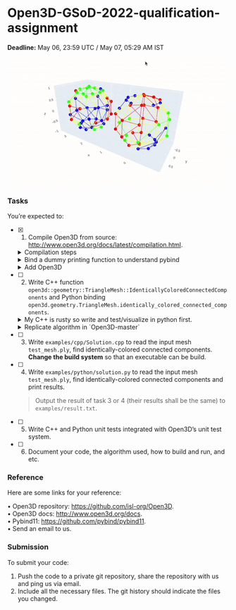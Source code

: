 # Open3D-GSoD-2022-qualification-assignment

**Deadline:** May 06, 23:59 UTC / May 07, 05:29 AM IST

![](./assets/test_mesh.gif)

### Tasks

You’re expected to:

- [x] 1. Compile Open3D from source: http://www.open3d.org/docs/latest/compilation.html.

  <details closed>
  <summary>Compilation steps</summary>
    <br>

    <h3>1. System specs</h3>

    <b>Note:</b> This is a CPU only machine from github codespaces.

    <pre>
    OS: Ubuntu 20.04.4 LTS (Focal Fossa)                # `cat /etc/os-release`
    gcc: gcc (Ubuntu 9.4.0-1ubuntu1~20.04.1) 9.4.0      # `gcc --version`
    clang: clang version 10.0.0-4ubuntu1                # `clang --version`
    cmake: cmake version 3.23.1                         # `cmake --verson` after following steps from `https://apt.kitware.com/` 
    CUDA: n/a
    ccache: ccache version 3.7.7                        # `ccache --version` after `sudo apt install ccache` (CPU Only)
    Python: 3.8.12                                      # `python --version`
    </pre>


    <h3>2. Setup</h3>
    
    A. Clone `git clone https://github.com/isl-org/Open3D`</br>
    B. Install dependencies `cd Open3D && util/install_deps_ubuntu.sh`</br>
    C. Config `mkdir build && cd build && sudo cmake ..`</br>
    D. Build `make -j$(nproc)` <b>(takes veryyy long time)</b></br>
    E. Install Open3d C++ lib `sudo make install`</br>
    F. Install Open3d Python lib `make install-pip-package`</br>
    E. Verify `python -c "import open3d; print(dir(open3d));"`</br>

    </br>
    </br>

  </details>

  <details closed>
  <summary>Bind a dummy printing function to understand pybind</summary>
    <br>    

    <i>You may follow similar steps to add your own custom method</i>

    - Add `DummyMethod` *signature* in `./Open3D/cpp/open3d/geometry/TriangleMesh.h` file<br>
      ```c++
      // just like signature of `IsEdgeManifold` 
      // ---------------------------------------
      ...
      /// Function for testing how to use pybind
      bool DummyMethod(bool arg1 = true) const;
      ...
      ```
    - Add `DummyMethod` *definition* in `./Open3D/cpp/open3d/geometry/TriangleMesh.cpp`<br>
      ```c++
      // outside the TriangleMesh class just like `IsEdgeManifold`'s definition
      // ----------------------------------------------------------------------
      bool TriangleMesh::DummyMethod(
              bool arg1 /* = true */) const {
          // dummy function
          return true;
      }
      ```
    - Add `dummy_method` *binding* in `./Open3D/cpp/pybind/geometry/trianglemesh.cpp`<br> 
      ```c++
      // just like binding `is_edge_manifold`
      // -----------------------------------
      ...
      .def("dummy_method", &TriangleMesh::DummyMethod,
           "Dummy method to test pybinding.")
      ...

      ```
    - Run `cd build && sudo cmake .. && make -j$(nproc) && sudo make install && make install-pip-package` (there should be no c++ errors)<br>
    - Test in python interpreter<br>
      ```
      >>> import open3d as o3d
      >>> o3d.geometry.TriangleMesh().dummy_method(-1)
      True
      ```

  </details>

  <details closed>

  <summary>Add Open3D</summary>
    <br>    

    **Note:** We are simply uploading the Open3D project folder and removing all tracking information by deleting the `.git` folder. A better way to add it is using submodules. But **not using submodules here because it is definitely an overkill!**

    > ### Add as submodule
    > 
    > Add Open3D project as a trackable project inside current project using
    > ```shell
    > git submodule add https://github.com/isl-org/Open3D
    > ```
    > 
    > ALternatively, you may also add Open3d in the main dir by simply cloning it but changes will not be tracked if done so.

  </details>



- [ ] 2. Write C++ function `open3d::geometry::TriangleMesh::IdenticallyColoredConnectedComponents` and Python binding `open3d.geometry.TriangleMesh.identically_colored_connected_components`.
  <details closed>
  <summary>My C++ is rusty so write and test/visualize in python first.</summary>
    <br>  
    There are two methods using which we can solve the problem:<br>
    1. Transform the graph into a new graph where only **edges with same colored vertices are connected** and then apply DFS<br/>
    2. Using laplacian matrix, eigen values and vectors<br/>
    3. (optimzed) Apply DFS without graph transformation.

    Both of them are implemented in [core_logic.py](./core_logic.py) file along with visualisations using graph objects.<br>
    Solution `3.` is same as `1` but we make a minor change in DFS to make original graph appear as if it is the skipped new graph<br>

    ```python
    def dfs_custom(visited, graph, node, accumulator, vertex_colors):
        if node not in visited:
            accumulator.append(node)
            visited.add(node)
            for neighbour in graph[node]:
                if vertex_colors[node]!=vertex_colors[neighbour]:
                    continue
                dfs_custom(visited, graph, neighbour, accumulator, vertex_colors)
                
    def identically_colored_connected_compontents_dfs_optimized(adjacency_list, vertex_colors, debug=False):
        # convert to unique string ids
        for i in range(len(vertex_colors)):
            vertex_colors[i] = f'rgba({int(vertex_colors[i][0]*255)}, {int(vertex_colors[i][1]*255)}, {int(vertex_colors[i][2]*255)}, 255)'
        # note: no new graph
        # find connected components using bfs
        connected_components = []
        visited = set()
        for v in range(len(adjacency_list)):
            if v in visited:
                continue
            accumulator = []
            dfs_custom(visited, adjacency_list, v, accumulator, vertex_colors)
            connected_components.append(accumulator)
        return connected_components
    ```
    
    > - We won't follow laplacian method becuase it tricky due to precision issues. Moreover it has O(n^3) time complexity.
    > - Results of DFS algotithm are correct for both the meshes - `test_mesh.ply` and graph given in `assignment.pdf` 
  </details>
  <details closed>
  <summary>Replicate algorithm in `Open3D-master`</summary>
    <br>  
    
    First, check how to access `vertices`, `vertex_colors` and `adjacency_list` within `./Open3D/cpp/open3d/geometry/TriangleMesh.cpp` and re-write python logic in C++.
    
    1. Add `IdenticallyColoredConnectedComponents` method signature in `./Open3D/cpp/open3d/geometry/TriangleMesh.h` <br>
    2. Add `IdenticallyColoredConnectedComponents` method definition in `./Open3D/cpp/open3d/geometry/TriangleMesh.cpp` <br>
    3. Add `identically_colored_connected_components` python binding in `./Open3D/cpp/pybind/geometry/trianglemesh.cpp` <br>
    4. Run `cd build && sudo cmake .. && make -j$(nproc) && sudo make install && make install-pip-package` <br>
    5. Test new method in C++ and Python 
    
    > ### Common issues
    > while running cpp file using `gcc examples/cpp/IdenticallyColoredConnectedComponents.cpp -lstdc++` error is raised -
    > ```
    > /usr/local/include/open3d/camera/PinholeCameraIntrinsic.h:29:10: fatal error: Eigen/Core: No such file or directory
    > ```
    > Solution is to run in shell:
    > ```
    > sudo apt-get install libeigen3-dev
    > sudo ln -s /usr/include/eigen3/Eigen /usr/include/Eigen
    > ```
    > 
    > similarly the ```sudo apt install libfmt-dev libglfw3-dev ```


  </details>
- [ ] 3. Write `examples/cpp/Solution.cpp` to read the input mesh `test_mesh.ply`, find identically-colored connected components. **Change the build system** so that an executable can be build.
- [ ] 4. Write `examples/python/solution.py` to read the input mesh `test_mesh.ply`, find identically-colored connected components and print results.
  > Output the result of task 3 or 4 (their results shall be the same) to `examples/result.txt`.
- [ ] 5. Write C++ and Python unit tests integrated with Open3D’s unit test system.
- [ ] 6. Document your code, the algorithm used, how to build and run, and etc.

### Reference
Here are some links for your reference:

• Open3D repository: https://github.com/isl-org/Open3D. <br/>
• Open3D docs: http://www.open3d.org/docs. <br/>
• Pybind11: https://github.com/pybind/pybind11. <br/>
• Send an email to us. <br/>

### Submission

To submit your code:

1. Push the code to a private git repository, share the repository with us and ping us via email.<br/>
2. Include all the necessary files. The git history should indicate the files you changed.<br/>
